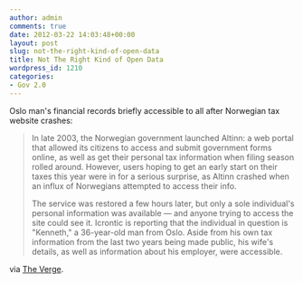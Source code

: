 ```yaml
---
author: admin
comments: true
date: 2012-03-22 14:03:48+00:00
layout: post
slug: not-the-right-kind-of-open-data
title: Not The Right Kind of Open Data
wordpress_id: 1210
categories:
- Gov 2.0
---
```


Oslo man's financial records briefly accessible to all after Norwegian tax website crashes:

> In late 2003, the Norwegian government launched Altinn: a web portal that allowed its citizens to access and submit government forms online, as well as get their personal tax information when filing season rolled around. However, users hoping to get an early start on their taxes this year were in for a serious surprise, as Altinn crashed when an influx of Norwegians attempted to access their info. 
>
> The service was restored a few hours later, but only a sole individual's personal information was available — and anyone trying to access the site could see it. Icrontic is reporting that the individual in question is "Kenneth," a 36-year-old man from Oslo. Aside from his own tax information from the last two years being made public, his wife's details, as well as information about his employer, were accessible.

via [The Verge](http://www.theverge.com/2012/3/22/2892471/norway-altinn-kenneth-tax-leak).
